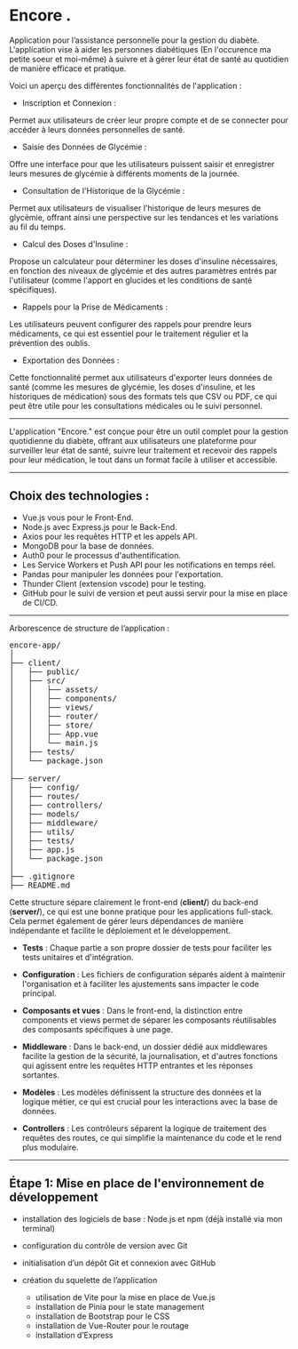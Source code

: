 # Encore . 

Application pour l’assistance personnelle pour la gestion du diabète.
L'application vise à aider les personnes diabétiques (En l'occurence ma petite soeur et moi-même) à suivre et à gérer leur état de santé au quotidien de manière efficace et pratique. 

Voici un aperçu des différentes fonctionnalités de l'application :

- Inscription et Connexion :

Permet aux utilisateurs de créer leur propre compte et de se connecter pour accéder à leurs données personnelles de santé.

- Saisie des Données de Glycémie :

Offre une interface pour que les utilisateurs puissent saisir et enregistrer leurs mesures de glycémie à différents moments de la journée.

- Consultation de l'Historique de la Glycémie :

Permet aux utilisateurs de visualiser l'historique de leurs mesures de glycémie, offrant ainsi une perspective sur les tendances et les variations au fil du temps.

- Calcul des Doses d'Insuline :

Propose un calculateur pour déterminer les doses d'insuline nécessaires, en fonction des niveaux de glycémie et des autres paramètres entrés par l'utilisateur (comme l'apport en glucides et les conditions de santé spécifiques).

- Rappels pour la Prise de Médicaments :

Les utilisateurs peuvent configurer des rappels pour prendre leurs médicaments, ce qui est essentiel pour le traitement régulier et la prévention des oublis.

- Exportation des Données :

Cette fonctionnalité permet aux utilisateurs d'exporter leurs données de santé (comme les mesures de glycémie, les doses d'insuline, et les historiques de médication) sous des formats tels que CSV ou PDF, ce qui peut être utile pour les consultations médicales ou le suivi personnel.

--- 

L'application "Encore." est conçue pour être un outil complet pour la gestion quotidienne du diabète, offrant aux utilisateurs une plateforme pour surveiller leur état de santé, suivre leur traitement et recevoir des rappels pour leur médication, le tout dans un format facile à utiliser et accessible.

--- 

## Choix des technologies : 

- Vue.js vous pour le Front-End.
- Node.js avec Express.js pour le Back-End.
- Axios pour les requêtes HTTP et les appels API.
- MongoDB pour la base de données.
- Auth0 pour le processus d'authentification.
- Les Service Workers et Push API pour les notifications en temps réel.
- Pandas pour manipuler les données pour l'exportation.
- Thunder Client (extension vscode) pour le testing.
- GitHub pour le suivi de version et peut aussi servir pour la mise en place de CI/CD.

--- 

Arborescence de structure de l’application : 

<pre>
encore-app/  
│  
├── client/                  
│   ├── public/              
│   ├── src/  
│   │   ├── assets/          
│   │   ├── components/      
│   │   ├── views/           
│   │   ├── router/          
│   │   ├── store/           
│   │   ├── App.vue           
│   │   └── main.js          
│   ├── tests/               
│   └── package.json         
│  
├── server/                    
│   ├── config/               
│   ├── routes/              
│   ├── controllers/         
│   ├── models/              
│   ├── middleware/            
│   ├── utils/               
│   ├── tests/                
│   ├── app.js                
│   └── package.json          
│  
├── .gitignore               
├── README.md                  
</pre>

Cette structure sépare clairement le front-end (**client/**) du back-end (**server/**), ce qui est une bonne pratique pour les applications full-stack. Cela permet également de gérer leurs dépendances de manière indépendante et facilite le déploiement et le développement.

- **Tests** : Chaque partie a son propre dossier de tests pour faciliter les tests unitaires et d'intégration.

- **Configuration** : Les fichiers de configuration séparés aident à maintenir l'organisation et à faciliter les ajustements sans impacter le code principal.

- **Composants et vues** : Dans le front-end, la distinction entre components et views permet de séparer les composants réutilisables des composants spécifiques à une page.

- **Middleware** : Dans le back-end, un dossier dédié aux middlewares facilite la gestion de la sécurité, la journalisation, et d'autres fonctions qui agissent entre les requêtes HTTP entrantes et les réponses sortantes.

- **Modèles** : Les modèles définissent la structure des données et la logique métier, ce qui est crucial pour les interactions avec la base de données.

- **Controllers** : Les contrôleurs séparent la logique de traitement des requêtes des routes, ce qui simplifie la maintenance du code et le rend plus modulaire.

--- 

## Étape 1: Mise en place de l'environnement de développement 

- installation des logiciels de base : Node.js et npm (déjà installé via mon terminal) 

- configuration du contrôle de version avec Git

- initialisation d’un dépôt Git et connexion avec GitHub 

- création du squelette de l’application 
    - utilisation de Vite pour la mise en place de Vue.js 
    - installation de Pinia pour le state management 
    - installation de Bootstrap pour le CSS 
    - installation de Vue-Router pour le routage 
    - installation d’Express



